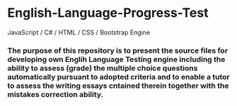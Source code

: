 # English-Language-Progress-Test
JavaScript / C# / HTML / CSS / Bootstrap Engine

<h3>The purpose of this repository is to present the source files for developing own Englih Language Testing engine including the ability to assess (grade) the multiple choice questions automatically pursuant to adopted criteria and to enable a tutor to assess the writing essays cntained therein together with the mistakes correction ability.</h3>
